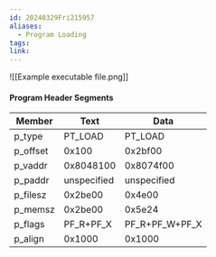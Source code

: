```yaml
---
id: 20240329Fri215957
aliases:
  - Program Loading
tags: 
link:
---
```

![[Example executable file.png]]
#### Program Header Segments

| Member   | Text        | Data           |
| -------- | ----------- | -------------- |
| p_type   | PT_LOAD     | PT_LOAD        |
| p_offset | 0x100       | 0x2bf00        |
| p_vaddr  | 0x8048100   | 0x8074f00      |
| p_paddr  | unspecified | unspecified    |
| p_filesz | 0x2be00     | 0x4e00         |
| p_memsz  | 0x2be00     | 0x5e24         |
| p_flags  | PF_R+PF_X   | PF_R+PF_W+PF_X |
| p_align  | 0x1000      | 0x1000         |
